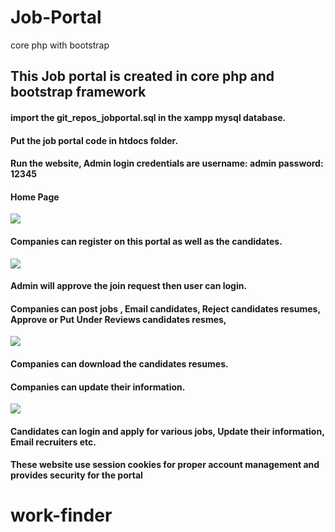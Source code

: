 # Job-Portal
core php with bootstrap
## This Job portal is created in core php and bootstrap framework

#### import the git_repos_jobportal.sql in the xampp mysql database.
#### Put the job portal code in htdocs folder.
#### Run the website, Admin login credentials are username: admin  password: 12345
#### Home Page
![](screenshots/homepage.jpg)
#### Companies can register on this portal as well as the candidates.
![](screenshots/signup.jpg)
#### Admin will approve the join request then user can login.
#### Companies can post jobs , Email candidates, Reject candidates resumes, Approve or Put Under Reviews candidates resmes,
![](screenshots/joblisting.jpg)
#### Companies can download the candidates resumes.
#### Companies can update their information.
![](screenshots/companypage.jpg)
#### Candidates can login and apply for various jobs, Update their information, Email recruiters etc.

#### These website use session cookies for proper account management and provides security for the portal
# work-finder
